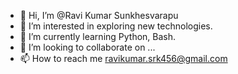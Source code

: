 - 👋 Hi, I’m @Ravi Kumar Sunkhesvarapu 
- 👀 I’m interested in exploring new technologies.  
- 🌱 I’m currently learning Python, Bash.
- 💞️ I’m looking to collaborate on ...
- 📫 How to reach me ravikumar.srk456@gmail.com

<!---
Ravi Kumar Sunkhesvarapu  is a ✨ particular ✨ repository because its `README.md` (this file) appears on your GitHub profile.
You can click the Preview link to take a look at your changes.
--->
